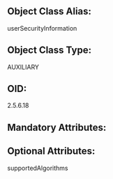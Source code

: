 ## Object Class Alias:
  userSecurityInformation

## Object Class Type:
  AUXILIARY

## OID:
  2.5.6.18

## Mandatory Attributes:
  

## Optional Attributes:
  supportedAlgorithms
